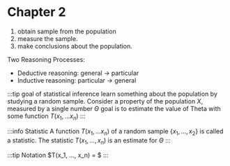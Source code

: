 # Chapter 2

1. obtain sample from the population
2. measure the sample.
3. make conclusions about the population.

Two Reasoning Processes:
+ Deductive reasoning: general -> particular 
+ Inductive reasoning: particular -> general

:::tip goal of statistical inference
learn something about the population by studying a random sample.
Consider a property of the population $X$, measured by a single number $\Theta$
goal is to estimate the value of Theta with some function $T(x_1, ... x_n)$
:::

:::info Statistic
A function $T(x_1, ... x_n)$ of a random sample $\{x_1, ..., x_2\}$ is called a statistic.
The statistic $T(x_1, ..., x_n)$ is an estimate for $\Theta$
:::

:::tip Notation
$T(x_1, ..., x_n) = \$
:::

